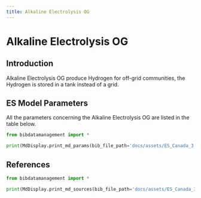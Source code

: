 ```yaml
---
title: Alkaline Electrolysis OG
---
```


# Alkaline Electrolysis OG

## Introduction

Alkaline Electrolysis OG produce Hydrogen for off-grid communities, the
Hydrogen is stored in a tank instead of a grid.

## ES Model Parameters

All the parameters concerning the Alkaline Electrolysis OG are listed in
the table below.

```python exec="on"
from bibdatamanagement import *

print(MdDisplay.print_md_params(bib_file_path='docs/assets/ES_Canada_3.bib',filter_entry='AEC_OG'))
```

## References

```python exec="on"
from bibdatamanagement import *

print(MdDisplay.print_md_sources(bib_file_path='docs/assets/ES_Canada_3.bib',filter_entry='AEC_OG'))
```
